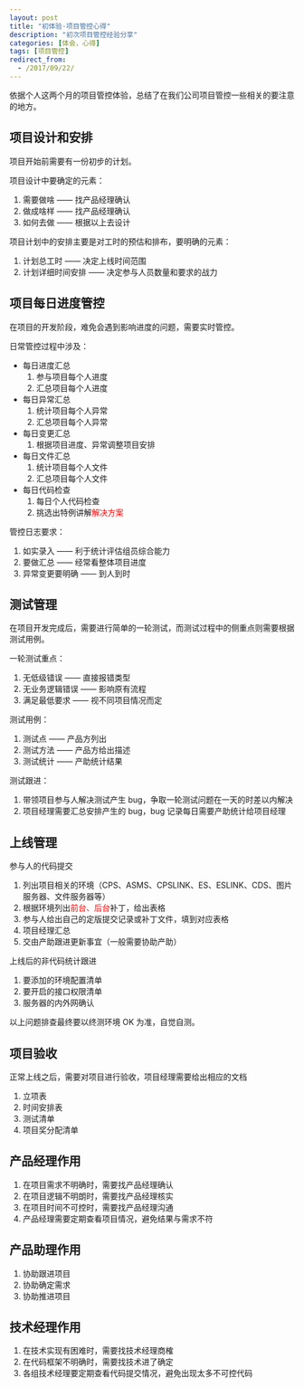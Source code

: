 ```yaml
---
layout: post
title: "初体验·项目管控心得"
description: "初次项目管控经验分享"
categories: [体会，心得]
tags: [项目管控]
redirect_from:
  - /2017/09/22/
---
```


依据个人这两个月的项目管控体验，总结了在我们公司项目管控一些相关的要注意的地方。

## 项目设计和安排

项目开始前需要有一份初步的计划。

项目设计中要确定的元素：

1. 需要做啥 —— 找产品经理确认
2. 做成啥样 —— 找产品经理确认
3. 如何去做 —— 根据以上去设计

项目计划中的安排主要是对工时的预估和排布，要明确的元素：

1. 计划总工时 —— 决定上线时间范围
2. 计划详细时间安排 —— 决定参与人员数量和要求的战力

## 项目每日进度管控

在项目的开发阶段，难免会遇到影响进度的问题，需要实时管控。

日常管控过程中涉及：

* 每日进度汇总
	1. 参与项目每个人进度
	2. 汇总项目每个人进度
* 每日异常汇总
	1. 统计项目每个人异常
	2. 汇总项目每个人异常
* 每日变更汇总
	1. 根据项目进度、异常调整项目安排
* 每日文件汇总
	1. 统计项目每个人文件
	2. 汇总项目每个人文件
* 每日代码检查
	1. 每日个人代码检查
	2. 挑选出特例讲解<font color="red">解决方案</font>

管控日志要求：

1. 如实录入 —— 利于统计评估组员综合能力
2. 要做汇总 —— 经常看整体项目进度
3. 异常变更要明确 —— 到人到时

## 测试管理

在项目开发完成后，需要进行简单的一轮测试，而测试过程中的侧重点则需要根据测试用例。

一轮测试重点：

1. 无低级错误 —— 直接报错类型
2. 无业务逻辑错误 —— 影响原有流程
3. 满足最低要求 —— 视不同项目情况而定

测试用例：

1. 测试点 —— 产品方列出
2. 测试方法 —— 产品方给出描述
3. 测试统计 —— 产助统计结果

测试跟进：

1. 带领项目参与人解决测试产生 bug，争取一轮测试问题在一天的时差以内解决
2. 项目经理需要汇总安排产生的 bug，bug 记录每日需要产助统计给项目经理

## 上线管理

参与人的代码提交

1. 列出项目相关的环境（CPS、ASMS、CPSLINK、ES、ESLINK、CDS、图片服务器、文件服务器等）
2. 根据环境列出<font color="red">前台、后台</font>补丁，给出表格
3. 参与人给出自己的定版提交记录或补丁文件，填到对应表格
4. 项目经理汇总
5. 交由产助跟进更新事宜（一般需要协助产助）

上线后的非代码统计跟进

1. 要添加的环境配置清单
2. 要开启的接口权限清单
3. 服务器的内外网确认

以上问题排查最终要以终测环境 OK 为准，自觉自测。

## 项目验收

正常上线之后，需要对项目进行验收，项目经理需要给出相应的文档

1. 立项表
2. 时间安排表
3. 测试清单
4. 项目奖分配清单

## 产品经理作用

1. 在项目需求不明确时，需要找产品经理确认
2. 在项目逻辑不明朗时，需要找产品经理核实
3. 在项目时间不可控时，需要找产品经理沟通
4. 产品经理需要定期查看项目情况，避免结果与需求不符

## 产品助理作用

1. 协助跟进项目
2. 协助确定需求
3. 协助推进项目

## 技术经理作用

1. 在技术实现有困难时，需要找技术经理商榷
2. 在代码框架不明确时，需要找技术进了确定
3. 各组技术经理要定期查看代码提交情况，避免出现太多不可控代码
